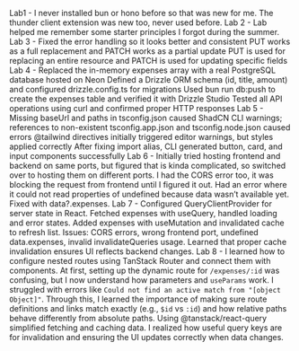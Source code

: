 Lab1 - 
I never installed bun or hono before so that was new for me.
The thunder client extension was new too, never used before.
Lab 2 - 
Lab helped me remember some starter principles I forgot during the summer.
Lab 3 - 
Fixed the error handling so it looks better and consistent
PUT works as a full replacement and PATCH works as a partial update
PUT is used for replacing an entire resource and PATCH is used for updating specific fields
Lab 4 -
Replaced the in-memory expenses array with a real PostgreSQL database hosted on Neon
Defined a Drizzle ORM schema (id, title, amount) and configured drizzle.config.ts for migrations
Used bun run db:push to create the expenses table and verified it with Drizzle Studio
Tested all API operations using curl and confirmed proper HTTP responses
Lab 5 -
Missing baseUrl and paths in tsconfig.json caused ShadCN CLI warnings; references to non-existent tsconfig.app.json and tsconfig.node.json caused errors
@tailwind directives initially triggered editor warnings, but styles applied correctly
After fixing import alias, CLI generated button, card, and input components successfully
Lab 6 -
Initially tried hosting frontend and backend on same ports, but figured that is kinda complicated,
so switched over to hosting them on different ports.
I had the CORS error too, it was blocking the request from frontend until I figured it out.
Had an error where it could not read properties of undefined because data wasn’t available yet. 
Fixed with data?.expenses.
Lab 7 - 
Configured QueryClientProvider for server state in React.
Fetched expenses with useQuery, handled loading and error states.
Added expenses with useMutation and invalidated cache to refresh list.
Issues: CORS errors, wrong frontend port, undefined data.expenses, invalid invalidateQueries usage.
Learned that proper cache invalidation ensures UI reflects backend changes.
Lab 8 - 
I learned how to configure nested routes using TanStack Router and connect them with components. At first, setting up the dynamic route for `/expenses/:id` was confusing, but I now understand how parameters and `useParams` work.
I struggled with errors like `Could not find an active match from "[object Object]"`. Through this, I learned the importance of making sure route definitions and links match exactly (e.g., `$id` vs `:id`) and how relative paths behave differently from absolute paths.
Using @tanstack/react-query simplified fetching and caching data. I realized how useful query keys are for invalidation and ensuring the UI updates correctly when data changes.
